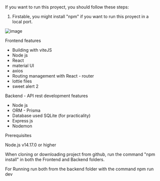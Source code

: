 If you want to run this proyect, you should follow these steps:

1. Firstable, you might install "npm" if you want to run this proyect in a local port.
   
![image](https://github.com/Z4ND3RX/Parche-DevelopmentTeamProject/assets/100774275/54f7e009-319c-4849-a417-0af06a28f49d)




Frontend features

- Building with viteJS
- Node js
- React
- material UI
- axios
- Routing management with React - router
- lottie files
- sweet alert 2

Backend - API rest development features

- Node js
- ORM - Prisma
- Database used SQLite (for practicality)
- Express js
- Nodemon

Prerequisites

Node.js v14.17.0 or higher

When cloning or downloading project from github, run the command "npm install" in both the Frontend and Backend folders.

For Running run both from the backend folder with the command npm run dev
